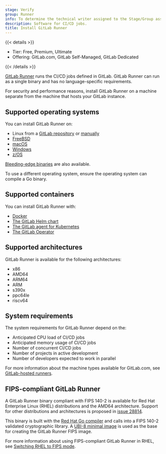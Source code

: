 ```yaml
---
stage: Verify
group: Runner
info: To determine the technical writer assigned to the Stage/Group associated with this page, see https://handbook.gitlab.com/handbook/product/ux/technical-writing/#assignments
description: Software for CI/CD jobs.
title: Install GitLab Runner
---
```


{{< details >}}

- Tier: Free, Premium, Ultimate
- Offering: GitLab.com, GitLab Self-Managed, GitLab Dedicated

{{< /details >}}

[GitLab Runner](https://gitlab.com/gitlab-org/gitlab-runner) runs the CI/CD jobs defined in GitLab.
GitLab Runner can run as a single binary and has no language-specific requirements.

For security and performance reasons, install GitLab Runner on a machine
separate from the machine that hosts your GitLab instance.

## Supported operating systems

You can install GitLab Runner on:

- Linux from a [GitLab repository](linux-repository.md) or [manually](linux-manually.md)
- [FreeBSD](freebsd.md)
- [macOS](osx.md)
- [Windows](windows.md)
- [z/OS](z-os.md)

[Bleeding-edge binaries](bleeding-edge.md) are also available.

To use a different operating system, ensure the operating system can compile a Go binary.

## Supported containers

You can install GitLab Runner with:

- [Docker](docker.md)
- [The GitLab Helm chart](kubernetes.md)
- [The GitLab agent for Kubernetes](kubernetes-agent.md)
- [The GitLab Operator](operator.md)

## Supported architectures

GitLab Runner is available for the following architectures:

- x86
- AMD64
- ARM64
- ARM
- s390x
- ppc64le
- riscv64

## System requirements

The system requirements for GitLab Runner depend on the:

- Anticipated CPU load of CI/CD jobs
- Anticipated memory usage of CI/CD jobs
- Number of concurrent CI/CD jobs
- Number of projects in active development
- Number of developers expected to work in parallel

For more information about the machine types available for GitLab.com,
see [GitLab-hosted runners](https://docs.gitlab.com/ci/runners/).

## FIPS-compliant GitLab Runner

A GitLab Runner binary compliant with FIPS 140-2 is available for
Red Hat Enterprise Linux (RHEL) distributions and the AMD64 architecture.
Support for other distributions and architectures is proposed in
[issue 28814](https://gitlab.com/gitlab-org/gitlab-runner/-/issues/28814).

This binary is built with the [Red Hat Go compiler](https://developers.redhat.com/blog/2019/06/24/go-and-fips-140-2-on-red-hat-enterprise-linux)
and calls into a FIPS 140-2 validated cryptographic library.
A [UBI-8 minimal image](https://docs.redhat.com/en/documentation/red_hat_enterprise_linux/8/html-single/building_running_and_managing_containers/index#con_understanding-the-ubi-minimal-images_assembly_types-of-container-images) is used as the base for creating the GitLab Runner FIPS image.

For more information about using FIPS-compliant GitLab Runner in RHEL, see
[Switching RHEL to FIPS mode](https://docs.redhat.com/en/documentation/red_hat_enterprise_linux/8/html/security_hardening/switching-rhel-to-fips-mode_security-hardening).
